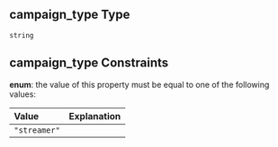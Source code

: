 ## campaign_type Type

`string`

## campaign_type Constraints

**enum**: the value of this property must be equal to one of the following values:

| Value        | Explanation |
| :----------- | :---------- |
| `"streamer"` |             |
